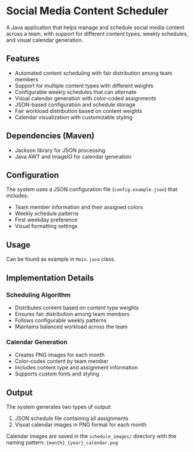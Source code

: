 # Social Media Content Scheduler

A Java application that helps manage and schedule social media content across a team, with support for different content types, weekly schedules, and visual calendar generation.

## Features

- Automated content scheduling with fair distribution among team members
- Support for multiple content types with different weights
- Configurable weekly schedules that can alternate
- Visual calendar generation with color-coded assignments
- JSON-based configuration and schedule storage
- Fair workload distribution based on content weights
- Calendar visualization with customizable styling

## Dependencies (Maven)

- Jackson library for JSON processing
- Java AWT and ImageIO for calendar generation

## Configuration

The system uses a JSON configuration file (`config.example.json`) that includes:
- Team member information and their assigned colors
- Weekly schedule patterns
- First weekday preference
- Visual formatting settings

## Usage
Can be found as example in `Main.java` class.

## Implementation Details

### Scheduling Algorithm
- Distributes content based on content type weights
- Ensures fair distribution among team members
- Follows configurable weekly patterns
- Maintains balanced workload across the team

### Calendar Generation
- Creates PNG images for each month
- Color-codes content by team member
- Includes content type and assignment information
- Supports custom fonts and styling

## Output

The system generates two types of output:
1. JSON schedule file containing all assignments
2. Visual calendar images in PNG format for each month

Calendar images are saved in the `schedule_images/` directory with the naming pattern: `{month}_{year}_calendar.png`